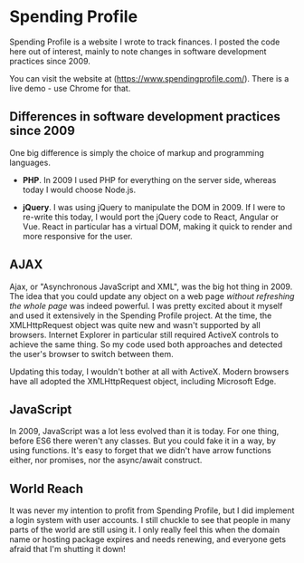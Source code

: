 # Spending Profile 

Spending Profile is a website I wrote to track finances. I posted the code here out of interest, mainly to note changes in software development practices since 2009.

You can visit the website at (https://www.spendingprofile.com/). There is a live demo - use Chrome for that.

## Differences in software development practices since 2009

One big difference is simply the choice of markup and programming languages.

* **PHP**. In 2009 I used PHP for everything on the server side, whereas today I would choose Node.js.

* **jQuery**. I was using jQuery to manipulate the DOM in 2009. If I were to re-write this today, I would port the jQuery code to React, Angular or Vue. React in particular has a virtual DOM, making it quick to render and more responsive for the user.

## AJAX

Ajax, or "Asynchronous JavaScript and XML", was the big hot thing in 2009. The idea that you could update any object on a web page *without refreshing the whole  page* was indeed powerful. I was pretty excited about it myself and used it extensively in the Spending Profile project. At the time, the XMLHttpRequest object was quite new and wasn't supported by all browsers. Internet Explorer in particular still required ActiveX controls to achieve the same thing. So my code used both approaches and detected the user's browser to switch between them.

Updating this today, I wouldn't bother at all with ActiveX. Modern browsers have all adopted the XMLHttpRequest object, including Microsoft Edge.

## JavaScript

In 2009, JavaScript was a lot less evolved than it is today. For one thing, before ES6 there weren't any classes. But you could fake it in a way, by using functions. It's easy to forget that we didn't have arrow functions either, nor promises, nor the async/await construct.

## World Reach

It was never my intention to profit from Spending Profile, but I did implement a login system with user accounts. I still chuckle to see that people in many parts of the world are still using it. I only really feel this when the domain name or hosting package expires and needs renewing, and everyone gets afraid that I'm shutting it down!




